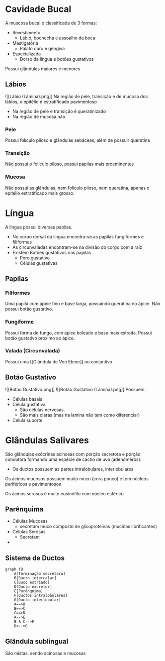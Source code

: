 # Cavidade Bucal
A muscosa bucal é classificada de 3 formas:
- Revestimento
	- Lábio, bochecha e assoalho da boca
- Mastigatória
	- Palato duro e gengiva
- Especializada
	- Dorso da língua e botões gustativos

Possui glândulas maiores e menores

## Lábios
![[Lábio (Lâmina).png]]
Na região de pele, transição e de mucosa dos lábios, o epitélio é estratificado pavimentoso
- Na região de pele e transição é queratinizado
- Na região de mucosa não.

### Pele
Possui folículo piloso e glândulas sebáceas, além de possuir queratina

### Transição
Não possui o folículo piloso, possui papilas mais proeminentes

### Mucosa
Não possui as glândulas, nem folículo piloso, nem queratina, apenas o epitélio estratificado mais grosso.

# Língua
A língua possui diversas papilas.
- No corpo dorsal da língua encontra-se as papilas fungiformes e filiformes
- As circunvaladas encontram-se na divisão do corpo com a raíz
- Existem Botões gustativos nas papilas
	- Poro gustativo
	- Células gustativas

## Papilas
### Filiformes
Uma papila com ápice fino e base larga, possuindo queratina no ápice.
Não possui botão gustativo.

### Fungiforme
Possui forma de fungo, com ápice boleado e base mais estreita. Possui botão gustativo próximo ao ápice.

### Valada (Circunvalada)
Possui uma [[Glândula de Von Ebner]] no conjuntivo

## Botão Gustativo
![[Botão Gustativo.png]] ![[Botão Gustativo (Lâmina).png]]
Possuem:
- Células basais
- Célula gustativa
	- São células nervosas.
	- São mais claras (mas na lamina não tem como diferenciar)
- Célula suporte

# Glândulas Salivares
São glândulas exócrinas acinosas com porção secretora e porção condutora formando uma espécie de cacho de uva (adenômeros).
- Os ductos possuem as partes intralobulares, interlobulares

Os ácinos mucosos possuem muito muco (cora pouco) e tem núcleos periféricos e pavimentosos

Os ácinos serosos é muito eosinófilo com núcleo esférico

## Parênquima
- Células Mucosas
	- secretam muco composto de glicoproteínas (mucinas librificantes)
- Células Serosas
	- Secretam
- 

## Sistema de Ductos
```mermaid
graph TB
	A[Terminação secretora]
	B[Ducto intercalar]
	C[Duco estriado]
	D[Ducto excretor]
	E[Parênquima]
	F[Ductos intralobulares]
	G[Ducto interlobular]
	A==>B
	B==>C
	C==>D
	A-->E
	B & C-->F
	D<-->G
```

## Glândula sublingual
São mistas, sendo acinosas e mucosas